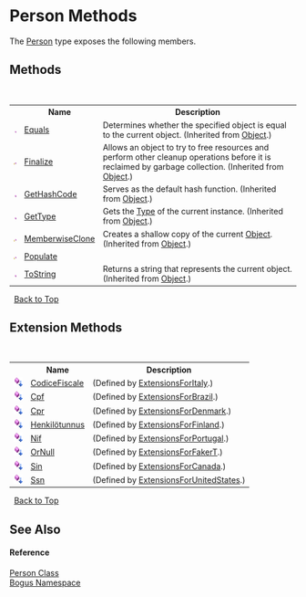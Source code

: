 # Person Methods
 

The <a href="T_Bogus_Person">Person</a> type exposes the following members.


## Methods
&nbsp;<table><tr><th></th><th>Name</th><th>Description</th></tr><tr><td>![Public method](media/pubmethod.gif "Public method")</td><td><a href="http://msdn2.microsoft.com/en-us/library/bsc2ak47" target="_blank">Equals</a></td><td>
Determines whether the specified object is equal to the current object.
 (Inherited from <a href="http://msdn2.microsoft.com/en-us/library/e5kfa45b" target="_blank">Object</a>.)</td></tr><tr><td>![Protected method](media/protmethod.gif "Protected method")</td><td><a href="http://msdn2.microsoft.com/en-us/library/4k87zsw7" target="_blank">Finalize</a></td><td>
Allows an object to try to free resources and perform other cleanup operations before it is reclaimed by garbage collection.
 (Inherited from <a href="http://msdn2.microsoft.com/en-us/library/e5kfa45b" target="_blank">Object</a>.)</td></tr><tr><td>![Public method](media/pubmethod.gif "Public method")</td><td><a href="http://msdn2.microsoft.com/en-us/library/zdee4b3y" target="_blank">GetHashCode</a></td><td>
Serves as the default hash function.
 (Inherited from <a href="http://msdn2.microsoft.com/en-us/library/e5kfa45b" target="_blank">Object</a>.)</td></tr><tr><td>![Public method](media/pubmethod.gif "Public method")</td><td><a href="http://msdn2.microsoft.com/en-us/library/dfwy45w9" target="_blank">GetType</a></td><td>
Gets the <a href="http://msdn2.microsoft.com/en-us/library/42892f65" target="_blank">Type</a> of the current instance.
 (Inherited from <a href="http://msdn2.microsoft.com/en-us/library/e5kfa45b" target="_blank">Object</a>.)</td></tr><tr><td>![Protected method](media/protmethod.gif "Protected method")</td><td><a href="http://msdn2.microsoft.com/en-us/library/57ctke0a" target="_blank">MemberwiseClone</a></td><td>
Creates a shallow copy of the current <a href="http://msdn2.microsoft.com/en-us/library/e5kfa45b" target="_blank">Object</a>.
 (Inherited from <a href="http://msdn2.microsoft.com/en-us/library/e5kfa45b" target="_blank">Object</a>.)</td></tr><tr><td>![Protected method](media/protmethod.gif "Protected method")</td><td><a href="M_Bogus_Person_Populate">Populate</a></td><td /></tr><tr><td>![Public method](media/pubmethod.gif "Public method")</td><td><a href="http://msdn2.microsoft.com/en-us/library/7bxwbwt2" target="_blank">ToString</a></td><td>
Returns a string that represents the current object.
 (Inherited from <a href="http://msdn2.microsoft.com/en-us/library/e5kfa45b" target="_blank">Object</a>.)</td></tr></table>&nbsp;
<a href="#person-methods">Back to Top</a>

## Extension Methods
&nbsp;<table><tr><th></th><th>Name</th><th>Description</th></tr><tr><td>![Public Extension Method](media/pubextension.gif "Public Extension Method")</td><td><a href="M_Bogus_Extensions_Italy_ExtensionsForItaly_CodiceFiscale_1">CodiceFiscale</a></td><td> (Defined by <a href="T_Bogus_Extensions_Italy_ExtensionsForItaly">ExtensionsForItaly</a>.)</td></tr><tr><td>![Public Extension Method](media/pubextension.gif "Public Extension Method")</td><td><a href="M_Bogus_Extensions_Brazil_ExtensionsForBrazil_Cpf">Cpf</a></td><td> (Defined by <a href="T_Bogus_Extensions_Brazil_ExtensionsForBrazil">ExtensionsForBrazil</a>.)</td></tr><tr><td>![Public Extension Method](media/pubextension.gif "Public Extension Method")</td><td><a href="M_Bogus_Extensions_Denmark_ExtensionsForDenmark_Cpr">Cpr</a></td><td> (Defined by <a href="T_Bogus_Extensions_Denmark_ExtensionsForDenmark">ExtensionsForDenmark</a>.)</td></tr><tr><td>![Public Extension Method](media/pubextension.gif "Public Extension Method")</td><td><a href="M_Bogus_Extensions_Finland_ExtensionsForFinland_Henkilötunnus">Henkilötunnus</a></td><td> (Defined by <a href="T_Bogus_Extensions_Finland_ExtensionsForFinland">ExtensionsForFinland</a>.)</td></tr><tr><td>![Public Extension Method](media/pubextension.gif "Public Extension Method")</td><td><a href="M_Bogus_Extensions_Portugal_ExtensionsForPortugal_Nif">Nif</a></td><td> (Defined by <a href="T_Bogus_Extensions_Portugal_ExtensionsForPortugal">ExtensionsForPortugal</a>.)</td></tr><tr><td>![Public Extension Method](media/pubextension.gif "Public Extension Method")</td><td><a href="M_Bogus_Extensions_ExtensionsForFakerT_OrNull">OrNull</a></td><td> (Defined by <a href="T_Bogus_Extensions_ExtensionsForFakerT">ExtensionsForFakerT</a>.)</td></tr><tr><td>![Public Extension Method](media/pubextension.gif "Public Extension Method")</td><td><a href="M_Bogus_Extensions_Canada_ExtensionsForCanada_Sin">Sin</a></td><td> (Defined by <a href="T_Bogus_Extensions_Canada_ExtensionsForCanada">ExtensionsForCanada</a>.)</td></tr><tr><td>![Public Extension Method](media/pubextension.gif "Public Extension Method")</td><td><a href="M_Bogus_Extensions_UnitedStates_ExtensionsForUnitedStates_Ssn">Ssn</a></td><td> (Defined by <a href="T_Bogus_Extensions_UnitedStates_ExtensionsForUnitedStates">ExtensionsForUnitedStates</a>.)</td></tr></table>&nbsp;
<a href="#person-methods">Back to Top</a>

## See Also


#### Reference
<a href="T_Bogus_Person">Person Class</a><br /><a href="N_Bogus">Bogus Namespace</a><br />